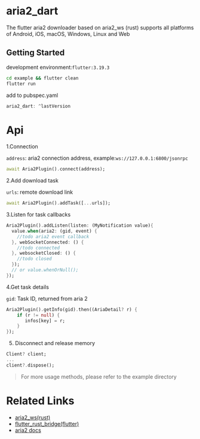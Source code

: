 # aria2_dart

The flutter aria2 downloader based on aria2_ws (rust) supports all platforms of Android, iOS, macOS, Windows, Linux and Web

## Getting Started

development environment:`flutter:3.19.3`

```bash
cd example && flutter clean
flutter run
```

add to pubspec.yaml
```dart
aria2_dart: ^lastVersion
```

# Api


1.Connection

`address`: aria2 connection address, example:`ws://127.0.0.1:6800/jsonrpc`
```dart
await Aria2Plugin().connect(address);
```

2.Add download task

`urls`: remote download link
```dart
await Aria2Plugin().addTask([...urls]);
```

3.Listen for task callbacks
```dart
Aria2Plugin().addListen(listen: (MyNotification value){
  value.when(aria2: (gid, event) {
    //todo aria2 event callback
  }, webSocketConnected: () {
    //todo connected
  }, websocketClosed: () {
    //todo closed
  });
  // or value.whenOrNull();
});
```

4.Get task details

`gid`: Task ID, returned from aria 2
```dart
Aria2Plugin().getInfo(gid).then((AriaDetail? r) {
    if (r != null) {
       infos[key] = r;
    }
});
```

5. Disconnect and release memory
```dart
Client? client;
...
client?.dispose(); 
```

> For more usage methods, please refer to the example directory

# Related Links

* [aria2_ws(rust)](https://docs.rs/aria2-ws/latest/aria2_ws/)
* [flutter_rust_bridge(flutter)](https://github.com/fzyzcjy/flutter_rust_bridge)
* [aria2 docs](https://aria2.github.io/manual/en/html/aria2c.html#methods)



